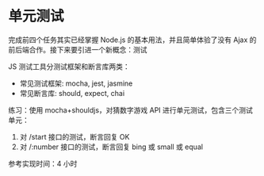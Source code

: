# 单元测试

完成前四个任务其实已经掌握 Node.js 的基本用法，并且简单体验了没有 Ajax 的前后端合作。接下来要引进一个新概念：测试

JS 测试工具分测试框架和断言库两类：

- 常见测试框架: mocha, jest, jasmine
- 常见断言库: should, expect, chai

练习：使用 mocha+shouldjs，对猜数字游戏 API 进行单元测试，包含三个测试单元：

1. 对 /start 接口的测试，断言回复 OK
1. 对 /:number 接口的测试，断言回复 bing 或 small 或 equal

参考实现时间：4 小时
